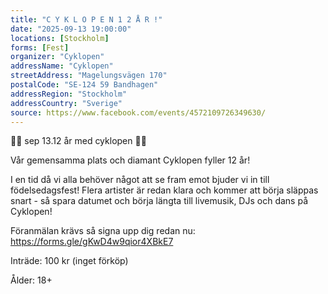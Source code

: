 ```yaml
---
title: "C Y K L O P E N 1 2 Å R !"
date: "2025-09-13 19:00:00"
locations: [Stockholm]
forms: [Fest]
organizer: "Cyklopen"
addressName: "Cyklopen"
streetAddress: "Magelungsvägen 170"
postalCode: "SE-124 59 Bandhagen"
addressRegion: "Stockholm"
addressCountry: "Sverige"
source: https://www.facebook.com/events/4572109726349630/
---
```

🐦‍🔥 sep 13.12 år med cyklopen 🐦‍🔥

Vår gemensamma plats och diamant Cyklopen fyller 12 år! 

I en tid då vi alla behöver något att se fram emot bjuder vi in till födelsedagsfest! Flera artister är redan klara och kommer att börja släppas snart - så spara datumet och börja längta till livemusik, DJs och dans på Cyklopen!

Föranmälan krävs så signa upp dig redan nu: https://forms.gle/gKwD4w9qior4XBkE7

Inträde: 100 kr (inget förköp)

Ålder: 18+
